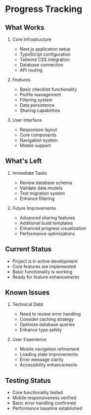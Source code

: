 # Progress Tracking

## What Works
1. Core Infrastructure
   - Next.js application setup
   - TypeScript configuration
   - Tailwind CSS integration
   - Database connection
   - API routing

2. Features
   - Basic checklist functionality
   - Profile management
   - Filtering system
   - Data persistence
   - Sharing capabilities

3. User Interface
   - Responsive layout
   - Core components
   - Navigation system
   - Mobile support

## What's Left
1. Immediate Tasks
   - Review database schema
   - Validate data models
   - Test migration system
   - Enhance filtering

2. Future Improvements
   - Advanced sharing features
   - Additional build templates
   - Enhanced progress visualization
   - Performance optimizations

## Current Status
- Project is in active development
- Core features are implemented
- Basic functionality is working
- Ready for feature enhancements

## Known Issues
1. Technical Debt
   - Need to review error handling
   - Consider caching strategy
   - Optimize database queries
   - Enhance type safety

2. User Experience
   - Mobile navigation refinement
   - Loading state improvements
   - Error message clarity
   - Accessibility enhancements

## Testing Status
- Core functionality tested
- Mobile responsiveness verified
- Basic error handling confirmed
- Performance baseline established
